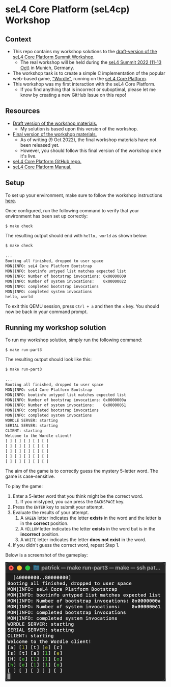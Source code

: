 # seL4 Core Platform (seL4cp) Workshop

## Context

* This repo contains my workshop solutions to the [draft-version of the seL4 Core Platform Summit Workshop](https://summitdryrun.ivanvelickovic.com/part0.html).
  * The real workshop will be held during the [seL4 Summit 2022 (11-13 Oct)](https://sel4.systems/Foundation/Summit/home.pml) in Munich, Germany.
* The workshop task is to create a simple C implementation of the popular web-based game, ["Wordle"](https://www.nytimes.com/games/wordle/index.html), running on the [seL4 Core Platform](https://trustworthy.systems/projects/TS/sel4cp/).
* This workshop was my first interaction with the seL4 Core Platform.
  * If you find anything that is incorrect or suboptimal, please let me know by creating a new GitHub Issue on this repo!

## Resources

* [Draft version of the workshop materials.](https://summitdryrun.ivanvelickovic.com/part0.html)
  * My solution is based upon this version of the workshop.
* [Final version of the workshop materials.](https://summit.ivanvelickovic.com/)
  * As of writing (9 Oct 2022), the final workshop materials have not been released yet.
  * However, you should follow this final version of the workshop once it's live.
* [seL4 Core Platform GitHub repo.](https://github.com/BreakawayConsulting/sel4cp)
* [seL4 Core Platform Manual.](https://github.com/BreakawayConsulting/sel4cp/blob/main/docs/README.md)

## Setup

To set up your environment, make sure to follow the workshop instructions [here](https://summitdryrun.ivanvelickovic.com/part0.html).

Once configured, run the following command to verify that your environment has been set up correctly:

```shell
$ make check
```

The resulting output should end with `hello, world` as shown below:

```shell
$ make check

...
Booting all finished, dropped to user space
MON|INFO: seL4 Core Platform Bootstrap
MON|INFO: bootinfo untyped list matches expected list
MON|INFO: Number of bootstrap invocations: 0x00000009
MON|INFO: Number of system invocations:    0x00000022
MON|INFO: completed bootstrap invocations
MON|INFO: completed system invocations
hello, world
```
To exit this QEMU session, press `Ctrl + a` and then the `x` key. You should now be back in your command prompt.

## Running my workshop solution

To run my workshop solution, simply run the following command:

```shell
$ make run-part3
```

The resulting output should look like this:

```shell
$ make run-part3

...
Booting all finished, dropped to user space
MON|INFO: seL4 Core Platform Bootstrap
MON|INFO: bootinfo untyped list matches expected list
MON|INFO: Number of bootstrap invocations: 0x0000000a
MON|INFO: Number of system invocations:    0x00000061
MON|INFO: completed bootstrap invocations
MON|INFO: completed system invocations
WORDLE SERVER: starting
SERIAL SERVER: starting
CLIENT: starting
Welcome to the Wordle client!
[ ] [ ] [ ] [ ] [ ]
[ ] [ ] [ ] [ ] [ ]
[ ] [ ] [ ] [ ] [ ]
[ ] [ ] [ ] [ ] [ ]
[ ] [ ] [ ] [ ] [ ]
```
The aim of the game is to correctly guess the mystery 5-letter word. The game is case-sensitive.

To play the game:
1. Enter a 5-letter word that you think might be the correct word.
   1. If you mistyped, you can press the `BACKSPACE` key.
2. Press the `ENTER` key to submit your attempt.
3. Evaluate the results of your attempt.
   1. A `GREEN` letter indicates the letter **exists** in the word and the letter is in the **correct** position.
   2. A `YELLOW` letter indicates the letter **exists** in the word but is in the **incorrect** position.
   3. A `WHITE` letter indicates the letter **does not exist** in the word.
4. If you didn't guess the correct word, repeat Step 1.

Below is a screenshot of the gameplay:

![Wordle Gameplay](./README/images/gameplay.png)
